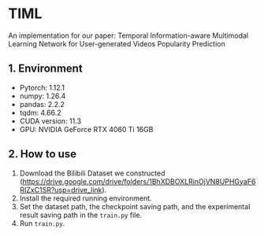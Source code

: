 # TIML
An implementation for our paper: Temporal Information-aware Multimodal Learning Network for User-generated Videos Popularity Prediction

## 1. Environment
- Pytorch: 1.12.1
- numpy: 1.26.4
- pandas: 2.2.2
- tqdm: 4.66.2
- CUDA version: 11.3
- GPU: NVIDIA GeForce RTX 4060 Ti 16GB

## 2. How to use
1. Download the Bilibili Dataset we constructed (https://drive.google.com/drive/folders/1BhXDBOXLRinOjVN8UPHGyaF6RIZxC1SR?usp=drive_link).
2. Install the required running environment.
3. Set the dataset path, the checkpoint saving path, and the experimental result saving path in the `train.py` file.
4. Run `train.py`.
